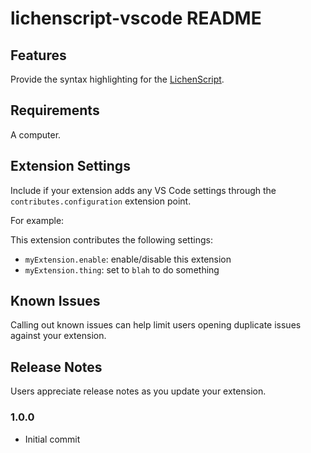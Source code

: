 # lichenscript-vscode README

## Features

Provide the syntax highlighting
for the [LichenScript](https://github.com/vincentdchan/lichenscript-vscode).

## Requirements

A computer.

## Extension Settings

Include if your extension adds any VS Code settings through the `contributes.configuration` extension point.

For example:

This extension contributes the following settings:

* `myExtension.enable`: enable/disable this extension
* `myExtension.thing`: set to `blah` to do something

## Known Issues

Calling out known issues can help limit users opening duplicate issues against your extension.

## Release Notes

Users appreciate release notes as you update your extension.

### 1.0.0

- Initial commit
